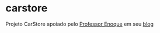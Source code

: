 # carstore
Projeto CarStore apoiado pelo [Professor Enoque](https://github.com/professor-enoqueleal) em seu [blog](https://professor-enoqueleal.github.io/)

